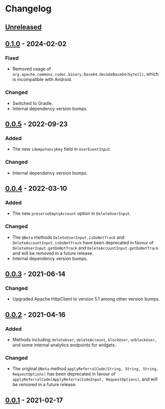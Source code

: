 # Changelog

## [Unreleased]

## [0.1.0] - 2024-02-02

### Fixed

- Removed usage of `org.apache.commons.codec.binary.Base64.decodeBase64(byte[])`, which is
  incompatible with Android.

### Changed

- Switched to Gradle.
- Internal dependency version bumps.

## [0.0.5] - 2022-09-23

### Added

- The new `idempotencyKey` field in `UserEventInput`.

### Changed

- Internal dependency version bumps.

## [0.0.4] - 2022-03-10

### Added

- The new `preserveEmptyAccount` option in `DeleteUserInput`.

### Changed

- The `@Beta` methods `DeleteUserInput.isDoNotTrack` and `DeleteAccountInput.isDoNotTrack` have been
  deprecated in favour of `DeleteUserInput.getDoNotTrack` and `DeleteAccountInput.getDoNotTrack` and
  will be removed in a future release.
- Internal dependency version bumps.

## [0.0.3] - 2021-06-14

### Changed

- Upgraded Apache HttpClient to version 5.1 among other version bumps.

## [0.0.2] - 2021-04-16

### Added

- Methods including `deleteUser`, `deleteAccount`, `blockUser`, `unblockUser`, and some internal
  analytics endpoints for widgets.

### Changed

- The original `@Beta` method `applyReferralCode(String, String, String, RequestOptions)` has been
  deprecated in favour of `applyReferralCode(ApplyReferralCodeInput, RequestOptions)`, and will be
  removed in a future release.

## [0.0.1] - 2021-02-17

[Unreleased]: https://github.com/saasquatch/saasquatch-java-sdk/compare/0.1.0...HEAD

[0.1.0]: https://github.com/saasquatch/saasquatch-java-sdk/compare/0.0.5...0.1.0

[0.0.5]: https://github.com/saasquatch/saasquatch-java-sdk/compare/0.0.4...0.0.5

[0.0.4]: https://github.com/saasquatch/saasquatch-java-sdk/compare/0.0.3...0.0.4

[0.0.3]: https://github.com/saasquatch/saasquatch-java-sdk/compare/0.0.2...0.0.3

[0.0.2]: https://github.com/saasquatch/saasquatch-java-sdk/compare/0.0.1...0.0.2

[0.0.1]: https://github.com/saasquatch/saasquatch-java-sdk/releases/tag/0.0.1
